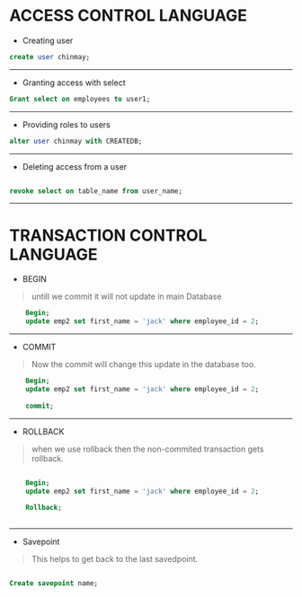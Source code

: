 # ACCESS CONTROL LANGUAGE
- Creating user
```sql
create user chinmay;

```
---

- Granting access with select

```sql
Grant select on employees to user1;
```
---

- Providing roles to users
```sql
alter user chinmay with CREATEDB;
```
---

- Deleting access from a user
```sql

revoke select on table_name from user_name;

```
---

# TRANSACTION CONTROL LANGUAGE
- BEGIN
> untill we commit it will not update in main Database
```sql
	Begin;
	update emp2 set first_name = 'jack' where employee_id = 2;
```
---

- COMMIT

> Now the commit will change this update in the database too.
```sql
	Begin;
	update emp2 set first_name = 'jack' where employee_id = 2;
	
	commit;
```
---

- ROLLBACK
> when we use rollback then the non-commited transaction gets rollback.
```sql

	Begin;
	update emp2 set first_name = 'jack' where employee_id = 2;
	
	Rollback;
	
```

---

- Savepoint

> This helps to get back to the last savedpoint.

```sql

Create savepoint name;

```


